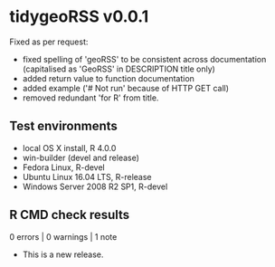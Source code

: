 # tidygeoRSS v0.0.1

Fixed as per request: 
- fixed spelling of 'geoRSS' to be consistent across documentation (capitalised as 'GeoRSS' in DESCRIPTION title only)
- added return value to function documentation
- added example ('# Not run' because of HTTP GET call)
- removed redundant 'for R' from title.

## Test environments
* local OS X install, R 4.0.0
* win-builder (devel and release)
* Fedora Linux, R-devel
* Ubuntu Linux 16.04 LTS, R-release
* Windows Server 2008 R2 SP1, R-devel

## R CMD check results

0 errors | 0 warnings | 1 note

* This is a new release.

